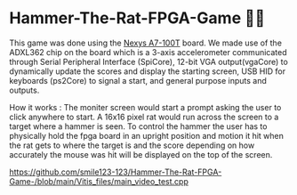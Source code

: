# Hammer-The-Rat-FPGA-Game 🐀🔨

  This game was done using the [Nexys A7-100T](https://digilent.com/shop/nexys-a7-fpga-trainer-board-recommended-for-ece-curriculum/?srsltid=AfmBOor-j94smkyUzJJtgCD7DYBEJNTsaMscAzg0IxDlpLPNAo556EUs) board. We made use of the ADXL362 chip on the board which is a 3-axis accelerometer communicated through Serial Peripheral Interface (SpiCore), 12-bit VGA output(vgaCore) to dynamically update the scores and display the starting screen, USB HID for keyboards (ps2Core) to signal a start, and general purpose inputs and outputs. 

How it works : The moniter screen would start a prompt asking the user to click anywhere to start. A 16x16 pixel rat would run across the screen to a target where a hammer is seen. To control the hammer the user has to physically hold the fpga board in an upright position and motion it hit when the rat gets to where the target is and the score depending on how accurately the mouse was hit will be displayed on the top of the screen. 

https://github.com/smile123-123/Hammer-The-Rat-FPGA-Game-/blob/main/Vitis_files/main_video_test.cpp
